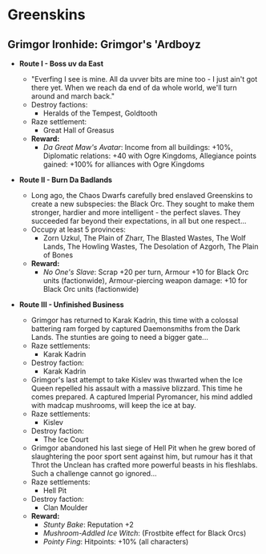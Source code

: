 # Greenskins

## Grimgor Ironhide: Grimgor's 'Ardboyz

* **Route I - Boss uv da East**
  * "Everfing I see is mine. All da uvver bits are mine too - I just ain't got there yet. When we reach da end of da 
  whole world, we'll turn around and march back."
  * Destroy factions:
    * Heralds of the Tempest, Goldtooth
  * Raze settlement:
    * Great Hall of Greasus
  * **Reward:**
    * _Da Great Maw's Avatar_: Income from all buildings: +10%, Diplomatic relations: +40 with Ogre Kingdoms, Allegiance 
    points gained: +100% for alliances with Ogre Kingdoms

* **Route II - Burn Da Badlands**
  * Long ago, the Chaos Dwarfs carefully bred enslaved Greenskins to create a new subspecies: the Black Orc. They sought 
  to make them stronger, hardier and more intelligent - the perfect slaves. They succeeded far beyond their 
  expectations, in all but one respect...
  * Occupy at least 5 provinces:
    * Zorn Uzkul, The Plain of Zharr, The Blasted Wastes, The Wolf Lands, The Howling Wastes, The Desolation of Azgorh, 
    The Plain of Bones
  * **Reward:**
    * _No One's Slave_: Scrap +20 per turn, Armour +10 for Black Orc units (factionwide), Armour-piercing weapon damage: 
    +10 for Black Orc units (factionwide)

* **Route III - Unfinished Business**
  * Grimgor has returned to Karak Kadrin, this time with a colossal battering ram forged by captured Daemonsmiths from 
  the Dark Lands. The stunties are going to need a bigger gate...
  * Raze settlements: 
    * Karak Kadrin
  * Destroy faction: 
    * Karak Kadrin
  * Grimgor's last attempt to take Kislev was thwarted when the Ice Queen repelled his assault with a massive blizzard. 
  This time he comes prepared. A captured Imperial Pyromancer, his mind addled with madcap mushrooms, will keep the ice 
  at bay.
  * Raze settlements: 
    * Kislev
  * Destroy faction: 
    * The Ice Court
  * Grimgor abandoned his last siege of Hell Pit when he grew bored of slaughtering the poor sport sent against him, but 
  rumour has it that Throt the Unclean has crafted more powerful beasts in his fleshlabs. Such a challenge cannot go 
  ignored...
  * Raze settlements: 
    * Hell Pit
  * Destroy faction: 
    * Clan Moulder
  * **Reward:**
    * _Stunty Bake_: Reputation +2
    * _Mushroom-Addled Ice Witch_: (Frostbite effect for Black Orcs)
    * _Pointy Fing_: Hitpoints: +10% (all characters)
